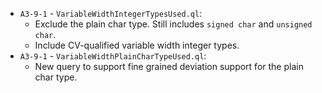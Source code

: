 - `A3-9-1` - `VariableWidthIntegerTypesUsed.ql`:
    - Exclude the plain char type. Still includes `signed char` and `unsigned char`.
    - Include CV-qualified variable width integer types.
- `A3-9-1` - `VariableWidthPlainCharTypeUsed.ql`:
    - New query to support fine grained deviation support for the plain char type.